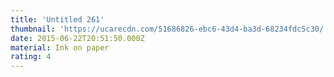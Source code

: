 ```yaml
---
title: 'Untitled 261'
thumbnail: 'https://ucarecdn.com/51686826-ebc6-43d4-ba3d-68234fdc5c30/'
date: 2015-06-22T20:51:50.000Z
material: Ink on paper
rating: 4
---
```

